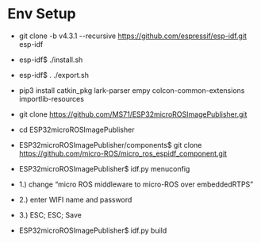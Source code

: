 # Env Setup
* git clone -b v4.3.1  --recursive https://github.com/espressif/esp-idf.git esp-idf
* esp-idf$ ./install.sh
* esp-idf$ . ./export.sh 
* pip3 install catkin_pkg lark-parser empy colcon-common-extensions importlib-resources

* git clone https://github.com/MS71/ESP32microROSImagePublisher.git
* cd ESP32microROSImagePublisher
* ESP32microROSImagePublisher/components$ git clone https://github.com/micro-ROS/micro_ros_espidf_component.git 
* ESP32microROSImagePublisher$ idf.py menuconfig
* 1.) change “micro ROS middleware to micro-ROS over embeddedRTPS”
* 2.) enter WIFI name and password
* 3.) ESC; ESC; Save
* ESP32microROSImagePublisher$ idf.py build



